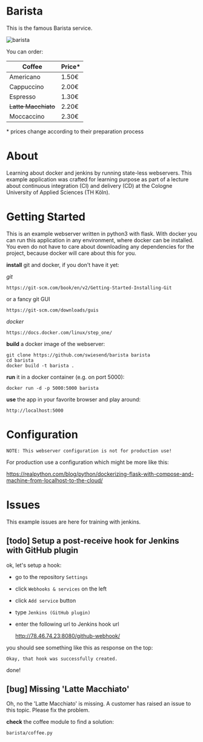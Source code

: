 # Barista

This is the famous Barista service.

![barista](barista/static/img/barista.png)

You can order:

|Coffee|Price\*|
|----|----|
|Americano|1.50€
|Cappuccino|2.00€
|Espresso|1.30€
|~~Latte Macchiato~~|2.20€
|Moccaccino|2.30€

\* prices change according to their preparation process

# About
Learning about docker and jenkins by running state-less webservers. This example application was crafted for learning purpose as part of a lecture about continuous integration (CI) and delivery (CD) at the Cologne University of Applied Sciences (TH Köln).

# Getting Started
This is an example webserver written in python3 with flask. With docker you can run this application in any environment, where docker can be installed. You even do not have to care about downloading any dependencies for the project, because docker will care about this for you.

**install** git and docker, if you don't have it yet:

*git*

    https://git-scm.com/book/en/v2/Getting-Started-Installing-Git
    
or a fancy git GUI

    https://git-scm.com/downloads/guis
    
*docker*

    https://docs.docker.com/linux/step_one/


**build** a docker image of the webserver:

    git clone https://github.com/swiesend/barista barista
    cd barista
    docker build -t barista .
    
**run** it in a docker container (e.g. on port 5000):

    docker run -d -p 5000:5000 barista

**use** the app in your favorite browser and play around:

    http://localhost:5000

# Configuration

    NOTE: This webserver configuration is not for production use!

For production use a configuration which might be more like this:

https://realpython.com/blog/python/dockerizing-flask-with-compose-and-machine-from-localhost-to-the-cloud/


# Issues

This example issues are here for training with jenkins.

## [todo] Setup a post-receive hook for Jenkins with GitHub plugin

ok, let's setup a hook:

* go to the repository `Settings`
* click `Webhooks & services` on the left
* click `Add service` button
* type `Jenkins (GitHub plugin)`
* enter the following url to Jenkins hook url

    http://78.46.74.23:8080/github-webhook/


you should see something like this as response on the top:


    Okay, that hook was successfully created.

done!

## [bug] Missing 'Latte Macchiato'

Oh, no the 'Latte Macchiato' is missing. A customer has raised an issue to this topic. Please fix the problem.

**check** the coffee module to find a solution:

    barista/coffee.py
